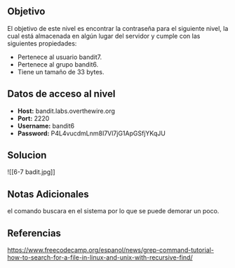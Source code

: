 ## Objetivo 
El objetivo de este nivel es encontrar la contraseña para el siguiente nivel, la cual está almacenada en algún lugar del servidor y cumple con las siguientes propiedades: 
- Pertenece al usuario bandit7. 
- Pertenece al grupo bandit6.
- Tiene un tamaño de 33 bytes.
## Datos de acceso al nivel
- **Host:** bandit.labs.overthewire.org
- **Port:** 2220 
- **Username:** bandit6
- **Password:** P4L4vucdmLnm8I7Vl7jG1ApGSfjYKqJU
## Solucion
![[6-7 badit.jpg]]
## Notas Adicionales
el comando buscara en el sistema por lo que se puede demorar un poco.
## Referencias
https://www.freecodecamp.org/espanol/news/grep-command-tutorial-how-to-search-for-a-file-in-linux-and-unix-with-recursive-find/